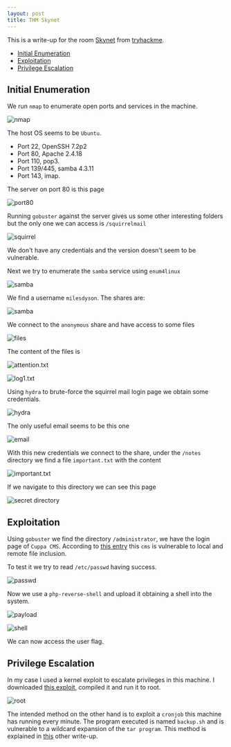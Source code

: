 ```yaml
---
layout: post
title: THM Skynet
---
```


This is a write-up for the room [Skynet](https://tryhackme.com/room/skynet) from [tryhackme](https://tryhackme.com).

<!-- MarkdownTOC -->

- [Initial Enumeration](#initial-enumeration)
- [Exploitation](#exploitation)
- [Privilege Escalation](#privilege-escalation)

<!-- /MarkdownTOC -->

## Initial Enumeration

We run `nmap` to enumerate open ports and services in the machine.

![nmap](https://raw.githubusercontent.com/TTWabbit/ttwabbit.github.io/master/static/img/_posts/skynet/sky1.png)

The host OS seems to be `Ubuntu`.

- Port 22, OpenSSH 7.2p2
- Port 80, Apache 2.4.18
- Port 110, pop3.
- Port 139/445, samba 4.3.11
- Port 143, imap.

The server on port 80 is this page

![port80](https://raw.githubusercontent.com/TTWabbit/ttwabbit.github.io/master/static/img/_posts/skynet/sky2.png)

Running `gobuster` against the server gives us some other interesting folders but the only one we can access is `/squirrelmail`

![squirrel](https://raw.githubusercontent.com/TTWabbit/ttwabbit.github.io/master/static/img/_posts/skynet/sky3.png)

We don't have any credentials and the version doesn't seem to be vulnerable.

Next we try to enumerate the `samba` service using `enum4linux`

![samba](https://raw.githubusercontent.com/TTWabbit/ttwabbit.github.io/master/static/img/_posts/skynet/sky4.png)

We find a username `milesdyson`. The shares are:

![samba](https://raw.githubusercontent.com/TTWabbit/ttwabbit.github.io/master/static/img/_posts/skynet/sky5.png)

We connect to the `anonymous` share and have access to some files

![files](https://raw.githubusercontent.com/TTWabbit/ttwabbit.github.io/master/static/img/_posts/skynet/sky6.png)

The content of the files is

![attention.txt](https://raw.githubusercontent.com/TTWabbit/ttwabbit.github.io/master/static/img/_posts/skynet/sky7.png)

![log1.txt](https://raw.githubusercontent.com/TTWabbit/ttwabbit.github.io/master/static/img/_posts/skynet/sky8.png)

Using `hydra` to brute-force the squirrel mail login page we obtain some credentials.

![hydra](https://raw.githubusercontent.com/TTWabbit/ttwabbit.github.io/master/static/img/_posts/skynet/sky9.png)

The only useful email seems to be this one

![email](https://raw.githubusercontent.com/TTWabbit/ttwabbit.github.io/master/static/img/_posts/skynet/sky10.png)

With this new credentials we connect to the share, under the `/notes` directory we find a file `important.txt` with the content

![important.txt](https://raw.githubusercontent.com/TTWabbit/ttwabbit.github.io/master/static/img/_posts/skynet/sky11.png)

If we navigate to this directory we can see this page

![secret directory](https://raw.githubusercontent.com/TTWabbit/ttwabbit.github.io/master/static/img/_posts/skynet/sky12.png)

## Exploitation

Using `gobuster` we find the directory `/administrator`, we have the login page of `Cuppa CMS`. According to [this entry](https://www.exploit-db.com/exploits/25971) this `cms` is vulnerable to local and remote file inclusion.

To test it we try to read `/etc/passwd` having success.

![passwd](https://raw.githubusercontent.com/TTWabbit/ttwabbit.github.io/master/static/img/_posts/skynet/sky13.png)

Now we use a `php-reverse-shell` and upload it obtaining a shell into the system.

![payload](https://raw.githubusercontent.com/TTWabbit/ttwabbit.github.io/master/static/img/_posts/skynet/sky14.png)

![shell](https://raw.githubusercontent.com/TTWabbit/ttwabbit.github.io/master/static/img/_posts/skynet/sky15.png)

We can now access the user flag.

## Privilege Escalation

In my case I used a kernel exploit to escalate privileges in this machine. I downloaded [this exploit](https://www.exploit-db.com/exploits/43418), compiled it and run it to root.

![root](https://raw.githubusercontent.com/TTWabbit/ttwabbit.github.io/master/static/img/_posts/skynet/sky16.png)

The intended method on the other hand is to exploit a `cronjob` this machine has running every minute. The program executed is named `backup.sh` and is vulnerable to a wildcard expansion of the `tar program`. This method is explained in [this](https://blog.tryhackme.com/skynet-writeup/) other write-up.